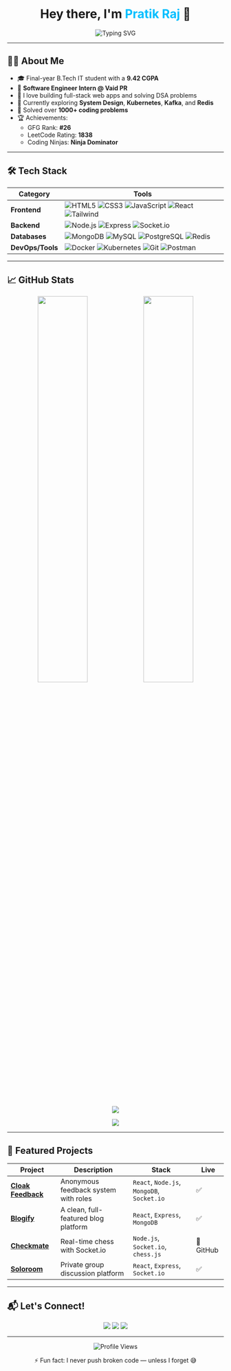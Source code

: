 <h1 align="center">Hey there, I'm <span style="color:#00bfff">Pratik Raj</span> 👋</h1>
<p align="center">
  <img src="https://readme-typing-svg.demolab.com?font=Fira+Code&size=24&pause=1000&color=00bfff&width=435&lines=Full+Stack+Developer;Software+Engineer+Intern;Competitive+Programmer;Always+Learning+Something+New" alt="Typing SVG" />
</p>

---

## 🧑‍💻 About Me

- 🎓 Final-year B.Tech IT student with a **9.42 CGPA**
- 💼 **Software Engineer Intern @ Vaid PR**
- 🧠 I love building full-stack web apps and solving DSA problems
- 🚀 Currently exploring **System Design**, **Kubernetes**, **Kafka**, and **Redis**
- 🎯 Solved over **1000+ coding problems**  
- 🏆 Achievements:
  - GFG Rank: **#26**
  - LeetCode Rating: **1838**
  - Coding Ninjas: **Ninja Dominator**

---

## 🛠️ Tech Stack

| Category        | Tools                                                                 |
|----------------|-----------------------------------------------------------------------|
| **Frontend**    | ![HTML5](https://img.shields.io/badge/HTML-E34F26?logo=html5&logoColor=fff) ![CSS3](https://img.shields.io/badge/CSS-1572B6?logo=css3&logoColor=fff) ![JavaScript](https://img.shields.io/badge/JavaScript-F7DF1E?logo=javascript&logoColor=000) ![React](https://img.shields.io/badge/React-61DAFB?logo=react&logoColor=000) ![Tailwind](https://img.shields.io/badge/TailwindCSS-06B6D4?logo=tailwind-css&logoColor=fff) |
| **Backend**     | ![Node.js](https://img.shields.io/badge/Node.js-339933?logo=node.js&logoColor=fff) ![Express](https://img.shields.io/badge/Express-000?logo=express&logoColor=fff) ![Socket.io](https://img.shields.io/badge/Socket.io-010101?logo=socket.io&logoColor=white) |
| **Databases**   | ![MongoDB](https://img.shields.io/badge/MongoDB-47A248?logo=mongodb&logoColor=fff) ![MySQL](https://img.shields.io/badge/MySQL-4479A1?logo=mysql&logoColor=fff) ![PostgreSQL](https://img.shields.io/badge/PostgreSQL-4169E1?logo=postgresql&logoColor=white) ![Redis](https://img.shields.io/badge/Redis-DC382D?logo=redis&logoColor=fff) |
| **DevOps/Tools**| ![Docker](https://img.shields.io/badge/Docker-2496ED?logo=docker&logoColor=fff) ![Kubernetes](https://img.shields.io/badge/Kubernetes-326CE5?logo=kubernetes&logoColor=fff) ![Git](https://img.shields.io/badge/Git-F05032?logo=git&logoColor=fff) ![Postman](https://img.shields.io/badge/Postman-FF6C37?logo=postman&logoColor=fff) |

---

## 📈 GitHub Stats

<p align="center">
  <img src="https://github-readme-stats.vercel.app/api?username=pratik6266&theme=radical&show_icons=true&hide=issues&hide_border=false&count_private=true" width="48%" />
  <img src="https://github-readme-streak-stats.herokuapp.com?user=pratik6266&theme=radical&hide_border=false" width="48%" />
</p>

<p align="center">
  <img src="https://github-readme-activity-graph.vercel.app/graph?username=pratik6266&theme=react-dark&area=true&hide_border=false" />
</p>

<p align="center">
  <img src="https://github-profile-summary-cards.vercel.app/api/cards/profile-details?username=pratik6266&theme=github_dark" />
</p>

---

## 📌 Featured Projects

| Project | Description | Stack | Live |
|--------|-------------|-------|------|
| **[Cloak Feedback](https://cloak-feedback-five.vercel.app/)** | Anonymous feedback system with roles | `React`, `Node.js`, `MongoDB`, `Socket.io` | ✅ |
| **[Blogify](https://blogify-pratik-raj.vercel.app/)** | A clean, full-featured blog platform | `React`, `Express`, `MongoDB` | ✅ |
| **[Checkmate](https://github.com/pratik6266/checkmate)** | Real-time chess with Socket.io | `Node.js`, `Socket.io`, `chess.js` | 🔗 GitHub |
| **[Soloroom](https://soloroom-pratik-raj.vercel.app/)** | Private group discussion platform | `React`, `Express`, `Socket.io` | ✅ |

---

## 📬 Let's Connect!

<p align="center">
  <a href="mailto:pratikraj220011@gmail.com"><img src="https://img.shields.io/badge/Gmail-EA4335?style=for-the-badge&logo=gmail&logoColor=white" /></a>
  <a href="https://www.linkedin.com/in/pratik6266"><img src="https://img.shields.io/badge/LinkedIn-0077B5?style=for-the-badge&logo=linkedin&logoColor=white" /></a>
  <a href="https://pratik-raj.vercel.app"><img src="https://img.shields.io/badge/Portfolio-000?style=for-the-badge&logo=vercel&logoColor=white" /></a>
</p>

---

<p align="center">
  <img src="https://komarev.com/ghpvc/?username=pratik6266&style=flat-square&color=blue" alt="Profile Views" />
</p>

<p align="center">⚡ Fun fact: I never push broken code — unless I forget 😅</p>
